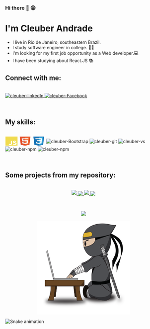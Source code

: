 ### Hi there :vulcan_salute: :grin: 

# I'm Cleuber Andrade 
 
- I live in Rio de Janeiro, southeastern Brazil. 
- I study software engineer in college. :student:
- I'm looking for my first job opportunity as a Web developer.:computer:
- I have been studying about React.JS :books:
 
## Connect with me:
<div><br>
 <a href="https://www.linkedin.com/in/cleuber-andrade-b8955420b/" target="_blank">
   <img align="center" alt="cleuber-linkedIn" height="30" width="40" src="https://cdn.jsdelivr.net/gh/devicons/devicon/icons/linkedin/linkedin-original.svg">
 </a>
 
 <a href="https://www.facebook.com/profile.php?id=100002545407256" target="_blank">
   <img align="center" alt="cleuber-Facebook" height="30" width="40" src="https://cdn.jsdelivr.net/gh/devicons/devicon/icons/facebook/facebook-original.svg">
 </a>
</div><br><br>
 
 
## My skills:
<div style="display: inline_block"><br>
  <img align="center" alt="cleuber-Js" height="30" width="40" src="https://raw.githubusercontent.com/devicons/devicon/master/icons/javascript/javascript-plain.svg">
  <img align="center" alt="cleuber-HTML" height="30" width="40" src="https://raw.githubusercontent.com/devicons/devicon/master/icons/html5/html5-original.svg">
  <img align="center" alt="cleuber-CSS" height="30" width="40" src="https://raw.githubusercontent.com/devicons/devicon/master/icons/css3/css3-original.svg">
  <img align="center" alt="cleuber-Bootstrap" height="30" width="40" src= "https://cdn.jsdelivr.net/gh/devicons/devicon/icons/bootstrap/bootstrap-plain.svg">
  <img align="center" alt="cleuber-git" height="30" width="40" src="https://cdn.jsdelivr.net/gh/devicons/devicon/icons/git/git-original.svg"> 
  <img align="center" alt="cleuber-vs" height="30" width="40" src="https://cdn.jsdelivr.net/gh/devicons/devicon/icons/vscode/vscode-original.svg">
  <img align="center" alt="cleuber-npm" height="30" width="40" src="https://cdn.jsdelivr.net/gh/devicons/devicon/icons/npm/npm-original-wordmark.svg">
  <img align="center" alt="cleuber-npm" height="30" width="40" src="https://cdn.jsdelivr.net/gh/devicons/devicon/icons/express/express-original-wordmark.svg">
</div><br><br>

## Some projects from my repository:
<div align="center"><br>
  <a href="https://github.com/cleuber-andrade/projeto_Kami">
    <img align="end" src="https://github-readme-stats.vercel.app/api/pin/?username=cleuber-andrade&repo=projeto_Kami&theme=merko"/>
  </a>

  <a href="https://github.com/cleuber-andrade/projeto_mata_mosquito">
    <img align="center" src="https://github-readme-stats.vercel.app/api/pin/?username=cleuber-andrade&repo=projeto_mata_mosquito&theme=merko" />
  </a>

  <a href="https://github.com/cleuber-andrade/projeto_Finnas">
    <img align="end" src="https://github-readme-stats.vercel.app/api/pin/?username=cleuber-andrade&repo=projeto_Finnas&theme=merko" />
  </a>

  <a href="https://github.com/cleuber-andrade/agendamento_consultorio">
    <img align="center" src="https://github-readme-stats.vercel.app/api/pin/?username=cleuber-andrade&repo=agendamento_consultorio&theme=merko" />
  </a>
</div><br><br>


<p align="center"> <img src="https://github-readme-stats.vercel.app/api?username=cleuber-andrade&show_icons=true&theme=merko" />
 <p align="center"> <img align="center" height="300" width="300" src="ninja.png"/>



![Snake animation](https://github.com/cleuber-andrade/cleuber-andrade/blob/output/github-contribution-grid-snake.svg)
  
